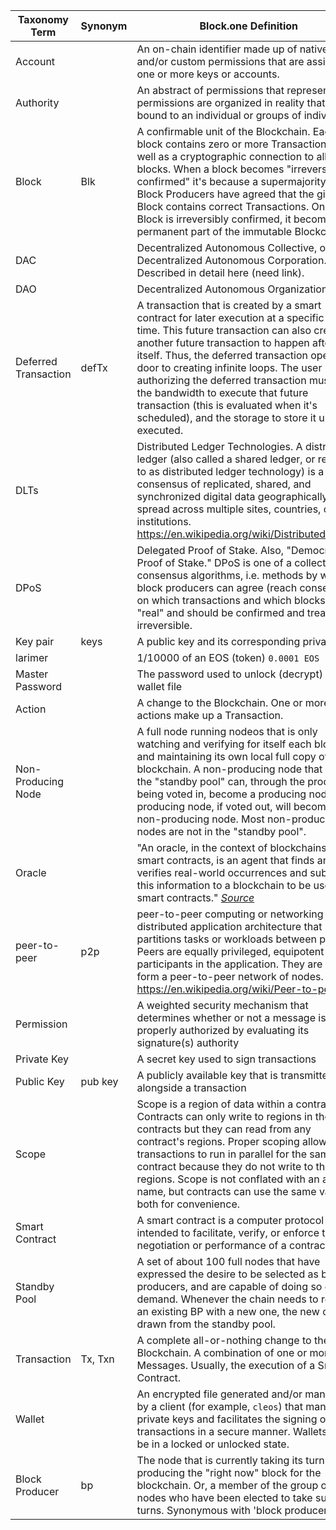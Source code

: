 | Taxonomy Term   | Synonym        | Block.one Definition |
|-----------------|----------------|----------------------|
| Account	      | 			   | An on-chain identifier made up of native and/or custom permissions that are assigned one or more keys or accounts. |
| Authority		  |          	   | An abstract of permissions that represent how permissions are organized in reality that are bound to an individual or groups of individuals |
| Block           | Blk            | A confirmable unit of the Blockchain. Each block contains zero or more Transactions, as well as a cryptographic connection to all prior blocks. When a block becomes "irreversibly confirmed" it's because a supermajority of Block Producers have agreed that the given Block contains correct Transactions. Once a Block is irreversibly confirmed, it becomes a permanent part of the immutable Blockchain. |
| DAC             |                | Decentralized Autonomous Collective, or Decentralized Autonomous Corporation. Described in detail here (need link). |
| DAO             |                | Decentralized Autonomous Organization. |
| Deferred Transaction | defTx | A transaction that is created by a smart contract for later execution at a specific future time. This future transaction can also create another future transaction to happen after itself. Thus, the deferred transaction opens the door to creating infinite loops. The user authorizing the deferred transaction must have the bandwidth to execute that future transaction (this is evaluated when it's scheduled), and the storage to store it until executed. |
| DLTs            |                | Distributed Ledger Technologies. A distributed ledger (also called a shared ledger, or referred to as distributed ledger technology) is a consensus of replicated, shared, and synchronized digital data geographically spread across multiple sites, countries, or institutions. https://en.wikipedia.org/wiki/Distributed_ledger |
| DPoS            |                | Delegated Proof of Stake. Also, "Democracy as Proof of Stake." DPoS is one of a collection of consensus algorithms, i.e. methods by which block producers can agree (reach consensus) on which transactions and which blocks are "real" and should be confirmed and treated as irreversible. |
| Key pair		  | keys		   | A public key and its corresponding private key |
| larimer         |                | 1/10000 of an EOS (token) `0.0001 EOS` |
| Master Password | 			   | The password used to unlock (decrypt) a wallet file |
| Action         |            | A change to the Blockchain. One or more actions make up a Transaction. |   
| Non-Producing Node | | A full node running nodeos that is only watching and verifying for itself each block, and maintaining its own local full copy of the blockchain. A non-producing node that is in the "standby pool" can, through the process of being voted in, become a producing node. A producing node, if voted out, will become a non-producing node. Most non-producing nodes are not in the "standby pool". | 
| Oracle          |                | "An oracle, in the context of blockchains and smart contracts, is an agent that finds and verifies real-world occurrences and submits this information to a blockchain to be used by smart contracts." *[Source](https://blockchainhub.net/blockchain-oracles/)* |
| peer-to-peer | p2p | 	peer-to-peer computing or networking is a distributed application architecture that partitions tasks or workloads between peers. Peers are equally privileged, equipotent participants in the application. They are said to form a peer-to-peer network of nodes. https://en.wikipedia.org/wiki/Peer-to-peer | 
| Permission      |				   | A weighted security mechanism that determines whether or not a message is properly authorized by evaluating its signature(s) authority |
| Private Key	  |    			   | A secret key used to sign transactions | 
| Public Key	  | pub key		   | A publicly available key that is transmitted alongside a transaction |
| Scope | | Scope is a region of data within a contract. Contracts can only write to regions in their own contracts but they can read from any contract's regions. Proper scoping allows transactions to run in parallel for the same contract because they do not write to the same regions. Scope is not conflated with an account name, but contracts can use the same value for both for convenience. |
| Smart Contract  |                | A smart contract is a computer protocol intended to facilitate, verify, or enforce the negotiation or performance of a contract. |
| Standby Pool | | A set of about 100 full nodes that have expressed the desire to be selected as block producers, and are capable of doing so on demand. Whenever the chain needs to replace an existing BP with a new one, the new one is drawn from the standby pool. |
| Transaction     | Tx, Txn        | A complete all-or-nothing change to the Blockchain. A combination of one or more Messages. Usually, the execution of a Smart Contract.
| Wallet		  |  			   | An encrypted file generated and/or managed by a client (for example, `cleos`) that manages private keys and facilitates the signing of transactions in a secure manner. Wallets may be in a locked or unlocked state. |
| Block Producer         | bp | The node that is currently taking its turn producing the "right now" block for the blockchain. Or, a member of the group of nodes who have been elected to take such turns. Synonymous with 'block producer' |                                
